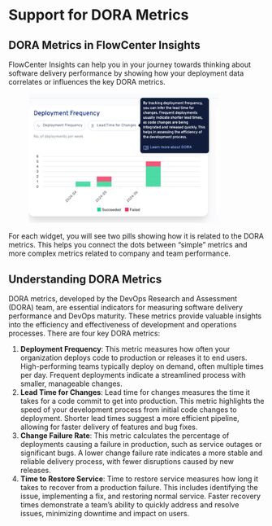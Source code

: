 # Support for DORA Metrics

## DORA Metrics in FlowCenter Insights

FlowCenter Insights can help you in your journey towards thinking about software delivery performance by showing how your deployment data correlates or influences the key DORA metrics.

<div align="left"><figure><img src="../../../.gitbook/assets/image (5) (1) (1) (1) (1) (1) (1) (1) (1) (1) (1).png" alt="" width="375"><figcaption></figcaption></figure></div>

For each widget, you will see two pills showing how it is related to the DORA metrics. This helps you connect the dots between “simple” metrics and more complex metrics related to company and team performance.

## Understanding DORA Metrics

DORA metrics, developed by the DevOps Research and Assessment (DORA) team, are essential indicators for measuring software delivery performance and DevOps maturity. These metrics provide valuable insights into the efficiency and effectiveness of development and operations processes. There are four key DORA metrics:

1. **Deployment Frequency**: This metric measures how often your organization deploys code to production or releases it to end users. High-performing teams typically deploy on demand, often multiple times per day. Frequent deployments indicate a streamlined process with smaller, manageable changes.
2. **Lead Time for Changes**: Lead time for changes measures the time it takes for a code commit to get into production. This metric highlights the speed of your development process from initial code changes to deployment. Shorter lead times suggest a more efficient pipeline, allowing for faster delivery of features and bug fixes.
3. **Change Failure Rate**: This metric calculates the percentage of deployments causing a failure in production, such as service outages or significant bugs. A lower change failure rate indicates a more stable and reliable delivery process, with fewer disruptions caused by new releases.
4. **Time to Restore Service**: Time to restore service measures how long it takes to recover from a production failure. This includes identifying the issue, implementing a fix, and restoring normal service. Faster recovery times demonstrate a team’s ability to quickly address and resolve issues, minimizing downtime and impact on users.

&#x20;

&#x20;
